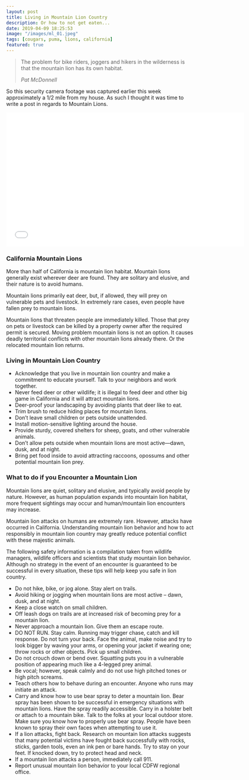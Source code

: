 ```yaml
---
layout: post
title: Living in Mountain Lion Country
description: Or how to not get eaten...
date: 2019-04-09 18:25:53
image: "/images/ml_01.jpeg"
tags: [cougars, puma, lions, california]
featured: true
---
```


> The problem for bike riders, joggers and hikers in the wilderness is that the
> mountain lion has its own habitat.
>
> <cite>Pat McDonnell</cite>

So this security camera footage was captured earlier this week approximately a
1/2 mile from my house. As such I thought it was time to write a post in regards
to Mountain Lions.

<center>
<iframe src="/assets/videos/mountain-lion.mp4" width="640" height="360" frameborder="0"></iframe>
</center>

### California Mountain Lions

More than half of California is mountain lion habitat. Mountain lions generally
exist wherever deer are found. They are solitary and elusive, and their nature
is to avoid humans.

Mountain lions primarily eat deer, but, if allowed, they will prey on vulnerable
pets and livestock. In extremely rare cases, even people have fallen prey to
mountain lions.

Mountain lions that threaten people are immediately killed. Those that prey on
pets or livestock can be killed by a property owner after the required permit is
secured. Moving problem mountain lions is not an option. It causes deadly
territorial conflicts with other mountain lions already there. Or the relocated
mountain lion returns.

### Living in Mountain Lion Country

- Acknowledge that you live in mountain lion country and make a commitment to
  educate yourself. Talk to your neighbors and work together.
- Never feed deer or other wildlife; it is illegal to feed deer and other big
  game in California and it will attract mountain lions.
- Deer-proof your landscaping by avoiding plants that deer like to eat.
- Trim brush to reduce hiding places for mountain lions.
- Don’t leave small children or pets outside unattended.
- Install motion-sensitive lighting around the house.
- Provide sturdy, covered shelters for sheep, goats, and other vulnerable
  animals.
- Don’t allow pets outside when mountain lions are most active—dawn, dusk, and
  at night.
- Bring pet food inside to avoid attracting raccoons, opossums and other
  potential mountain lion prey.

### What to do if you Encounter a Mountain Lion

Mountain lions are quiet, solitary and elusive, and typically avoid people by
nature. However, as human population expands into mountain lion habitat, more
frequent sightings may occur and human/mountain lion encounters may increase.

Mountain lion attacks on humans are extremely rare. However, attacks have
occurred in California. Understanding mountain lion behavior and how to act
responsibly in mountain lion country may greatly reduce potential conflict with
these majestic animals.

The following safety information is a compilation taken from wildlife managers,
wildlife officers and scientists that study mountain lion behavior. Although no
strategy in the event of an encounter is guaranteed to be successful in every
situation, these tips will help keep you safe in lion country.

- Do not hike, bike, or jog alone. Stay alert on trails.
- Avoid hiking or jogging when mountain lions are most active – dawn, dusk, and
  at night.
- Keep a close watch on small children.
- Off leash dogs on trails are at increased risk of becoming prey for a
  mountain lion.
- Never approach a mountain lion. Give them an escape route.
- DO NOT RUN. Stay calm. Running may trigger chase, catch and kill response. Do
  not turn your back. Face the animal, make noise and try to look bigger by
  waving your arms, or opening your jacket if wearing one; throw rocks or other
  objects. Pick up small children.
- Do not crouch down or bend over. Squatting puts you in a vulnerable position
  of appearing much like a 4-legged prey animal.
- Be vocal; however, speak calmly and do not use high pitched tones or high
  pitch screams.
- Teach others how to behave during an encounter. Anyone who runs may initiate
  an attack.
- Carry and know how to use bear spray to deter a mountain lion. Bear spray has
  been shown to be successful in emergency situations with mountain lions. Have
  the spray readily accessible. Carry in a holster belt or attach to a mountain
  bike. Talk to the folks at your local outdoor store. Make sure you know how to
  properly use bear spray. People have been known to spray their own faces when
  attempting to use it.
- If a lion attacks, fight back. Research on mountain lion attacks suggests that
  many potential victims have fought back successfully with rocks, sticks,
  garden tools, even an ink pen or bare hands. Try to stay on your feet. If
  knocked down, try to protect head and neck.
- If a mountain lion attacks a person, immediately call 911.
- Report unusual mountain lion behavior to your local CDFW regional office.
